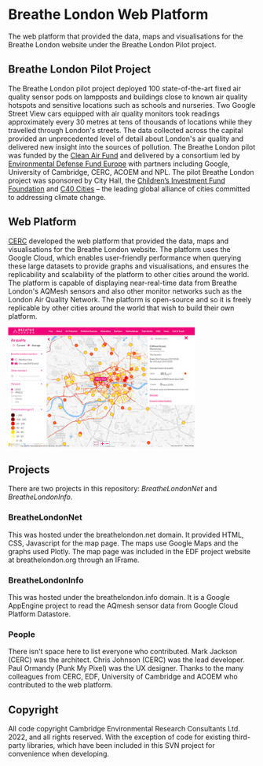 # Breathe London Web Platform
The web platform that provided the data, maps and visualisations for the Breathe London website under the Breathe London Pilot project.

## Breathe London Pilot Project
The Breathe London pilot project deployed 100 state-of-the-art fixed air quality sensor pods on lampposts and buildings close to known air quality hotspots and sensitive locations such as schools and nurseries. Two Google Street View cars equipped with air quality monitors took readings approximately every 30 metres at tens of thousands of locations while they travelled through London's streets. The data collected across the capital provided an unprecedented level of detail about London's air quality and delivered new insight into the sources of pollution.
The Breathe London pilot was funded by the [Clean Air Fund](https://www.cleanairfund.org/) and delivered by a consortium led by [Environmental Defense Fund Europe](https://www.edfeurope.org/) 
with partners including Google, University of Cambridge, CERC, ACOEM and NPL. The pilot Breathe London project was sponsored by City Hall, the [Children’s Investment Fund Foundation](https://ciff.org/) 
and [C40 Cities](https://www.c40.org/) – the leading global alliance of cities committed to addressing climate change.

## Web Platform
[CERC](https://cerc.co.uk/environmental-research/web-platforms.html) developed the web platform that provided the data, maps and visualisations for the Breathe London website. 
The platform uses the Google Cloud, which enables user-friendly performance when querying these large datasets to provide graphs and visualisations, 
and ensures the replicability and scalability of the platform to other cities around the world. 
The platform is capable of displaying near-real-time data from Breathe London's AQMesh sensors and also other monitor networks such as the London Air Quality Network.
The platform is open-source and so it is freely replicable by other cities around the world that wish to build their own platform.

![Screenshot of the platform](Images/CERC20191025_BREATHE_London.png)

## Projects

There are two projects in this repository: *BreatheLondonNet* and *BreatheLondonInfo*.

### BreatheLondonNet
This was hosted under the breathelondon.net domain. It provided HTML, CSS, Javascript for the map page. The maps use Google Maps and the graphs used Plotly. The map page was included in the EDF project website at breathelondon.org through an IFrame.

### BreatheLondonInfo
This was hosted under the breathelondon.info domain. It is a Google AppEngine project to read the AQmesh sensor data from Google Cloud Platform Datastore. 

### People
There isn't space here to list everyone who contributed. Mark Jackson (CERC) was the architect. Chris Johnson (CERC) was the lead developer. Paul Ormandy (Punk My Pixel) was the UX designer. Thanks to the many colleagues from CERC, EDF, University of Cambridge and ACOEM who contributed to the web platform. 

## Copyright
All code copyright Cambridge Environmental Research Consultants Ltd. 2022, and all rights reserved. With the exception of code for existing third-party libraries, which have been included in this SVN project for convenience when developing.
